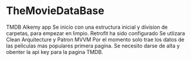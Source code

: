 # TheMovieDataBase
TMDB Alkemy app
Se inicio con una estructura inicial y division de carpetas, para empezar en limpio.
Retrofit ha sido configurado
Se utlizara Clean Arquitecture y Patron MVVM
Por el momento solo trae los datos de las peliculas mas populares primera pagina.
Se necesito darse de alta y obenter la api key para la pagina TMDB.
